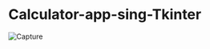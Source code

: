 # Calculator-app-sing-Tkinter

![Capture](https://user-images.githubusercontent.com/82524305/120892038-c2420f00-c629-11eb-9b86-31c2c0f5d7df.PNG)
